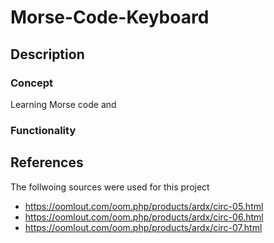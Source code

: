 # Morse-Code-Keyboard

## Description
### Concept
Learning Morse code and 

### Functionality

## References
The follwoing sources were used for this project
- https://oomlout.com/oom.php/products/ardx/circ-05.html
- https://oomlout.com/oom.php/products/ardx/circ-06.html
- https://oomlout.com/oom.php/products/ardx/circ-07.html

